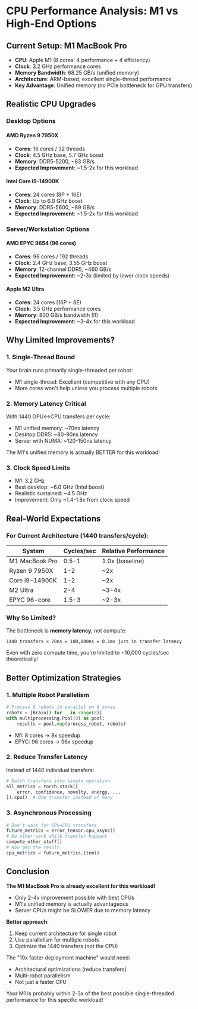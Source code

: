 # CPU Performance Analysis: M1 vs High-End Options

## Current Setup: M1 MacBook Pro
- **CPU**: Apple M1 (8 cores: 4 performance + 4 efficiency)
- **Clock**: 3.2 GHz performance cores
- **Memory Bandwidth**: 68.25 GB/s (unified memory)
- **Architecture**: ARM-based, excellent single-thread performance
- **Key Advantage**: Unified memory (no PCIe bottleneck for GPU transfers)

## Realistic CPU Upgrades

### Desktop Options

#### AMD Ryzen 9 7950X
- **Cores**: 16 cores / 32 threads
- **Clock**: 4.5 GHz base, 5.7 GHz boost
- **Memory**: DDR5-5200, ~83 GB/s
- **Expected Improvement**: ~1.5-2x for this workload

#### Intel Core i9-14900K  
- **Cores**: 24 cores (8P + 16E)
- **Clock**: Up to 6.0 GHz boost
- **Memory**: DDR5-5600, ~89 GB/s
- **Expected Improvement**: ~1.5-2x for this workload

### Server/Workstation Options

#### AMD EPYC 9654 (96 cores)
- **Cores**: 96 cores / 192 threads
- **Clock**: 2.4 GHz base, 3.55 GHz boost
- **Memory**: 12-channel DDR5, ~460 GB/s
- **Expected Improvement**: ~2-3x (limited by lower clock speeds)

#### Apple M2 Ultra
- **Cores**: 24 cores (16P + 8E)
- **Clock**: 3.5 GHz performance cores
- **Memory**: 800 GB/s bandwidth (!!)
- **Expected Improvement**: ~3-4x for this workload

## Why Limited Improvements?

### 1. Single-Thread Bound
Your brain runs primarily single-threaded per robot:
- M1 single-thread: Excellent (competitive with any CPU)
- More cores won't help unless you process multiple robots

### 2. Memory Latency Critical
With 1440 GPU↔CPU transfers per cycle:
- M1 unified memory: ~70ns latency
- Desktop DDR5: ~80-90ns latency  
- Server with NUMA: ~120-150ns latency

The M1's unified memory is actually BETTER for this workload!

### 3. Clock Speed Limits
- M1: 3.2 GHz
- Best desktop: ~6.0 GHz (Intel boost)
- Realistic sustained: ~4.5 GHz
- Improvement: Only ~1.4-1.8x from clock speed

## Real-World Expectations

### For Current Architecture (1440 transfers/cycle):

| System | Cycles/sec | Relative Performance |
|--------|------------|---------------------|
| M1 MacBook Pro | 0.5-1 | 1.0x (baseline) |
| Ryzen 9 7950X | 1-2 | ~2x |
| Core i9-14900K | 1-2 | ~2x |
| M2 Ultra | 2-4 | ~3-4x |
| EPYC 96-core | 1.5-3 | ~2-3x |

### Why So Limited?
The bottleneck is **memory latency**, not compute:
```
1440 transfers × 70ns = 100,800ns = 0.1ms just in transfer latency
```

Even with zero compute time, you're limited to ~10,000 cycles/sec theoretically!

## Better Optimization Strategies

### 1. Multiple Robot Parallelism
```python
# Process 8 robots in parallel on 8 cores
robots = [Brain() for _ in range(8)]
with multiprocessing.Pool(8) as pool:
    results = pool.map(process_robot, robots)
```
- M1: 8 cores → 8x speedup
- EPYC: 96 cores → 96x speedup

### 2. Reduce Transfer Latency
Instead of 1440 individual transfers:
```python
# Batch transfers into single operation
all_metrics = torch.stack([
    error, confidence, novelty, energy, ...
]).cpu()  # One transfer instead of many
```

### 3. Asynchronous Processing
```python
# Don't wait for GPU→CPU transfers
future_metrics = error_tensor.cpu_async()
# Do other work while transfer happens
compute_other_stuff()
# Now get the result
cpu_metrics = future_metrics.item()
```

## Conclusion

**The M1 MacBook Pro is already excellent for this workload!**

- Only 2-4x improvement possible with best CPUs
- M1's unified memory is actually advantageous
- Server CPUs might be SLOWER due to memory latency

**Better approach**: 
1. Keep current architecture for single robot
2. Use parallelism for multiple robots
3. Optimize the 1440 transfers (not the CPU)

The "10x faster deployment machine" would need:
- Architectural optimizations (reduce transfers)
- Multi-robot parallelism
- Not just a faster CPU

Your M1 is probably within 2-3x of the best possible single-threaded performance for this specific workload!